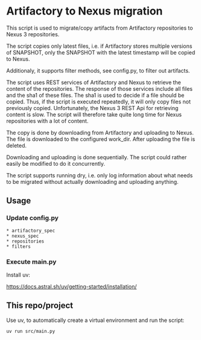 # Artifactory to Nexus migration

This script is used to migrate/copy artifacts from Artifactory repositories to Nexus 3 repositories.

The script copies only latest files, i.e. if Artifactory stores multiple versions of SNAPSHOT, 
only the SNAPSHOT with the latest timestamp will be copied to Nexus.

Additionaly, it supports filter methods, see config.py, to filter out artifacts. 

The script uses REST services of Artifactory and Nexus to retrieve the content of the repositories.
The response of those services include all files and the sha1 of these files. The sha1 is used to 
decide if a file should be copied. Thus, if the script is executed repeatedly, it will only copy 
files not previously copied. Unfortunately, the Nexus 3 REST Api for retrieving content is slow. 
The script will therefore take quite long time for Nexus repositories with a lot of content.  

The copy is done by downloading from Artifactory and uploading to Nexus. The file is downloaded to
the configured work_dir. After uploading the file is deleted.

Downloading and uploading is done sequentially. The script could rather easily be modified to do 
it concurrently. 

The script supports running dry, i.e. only log information about what needs to be migrated without 
actually downloading and uploading anything.

## Usage

### Update config.py

    * artifactory_spec
    * nexus_spec
    * repositories
    * filters
    
### Execute main.py

Install uv:

https://docs.astral.sh/uv/getting-started/installation/

## This repo/project

Use uv, to automatically create a virtual environment and run the script:

	uv run src/main.py
